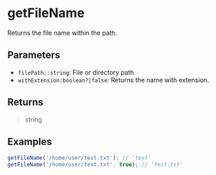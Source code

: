 # getFileName <Lang js />

<NodeRequired en />

Returns the file name within the path.

## Parameters

- `filePath::string`: File or directory path
- `withExtension:boolean?|false`: Returns the name with extension.

## Returns

> string

## Examples

```javascript
getFileName('/home/user/test.txt'); // 'test'
getFileName('/home/user/test.txt', true); // 'test.txt'
```
